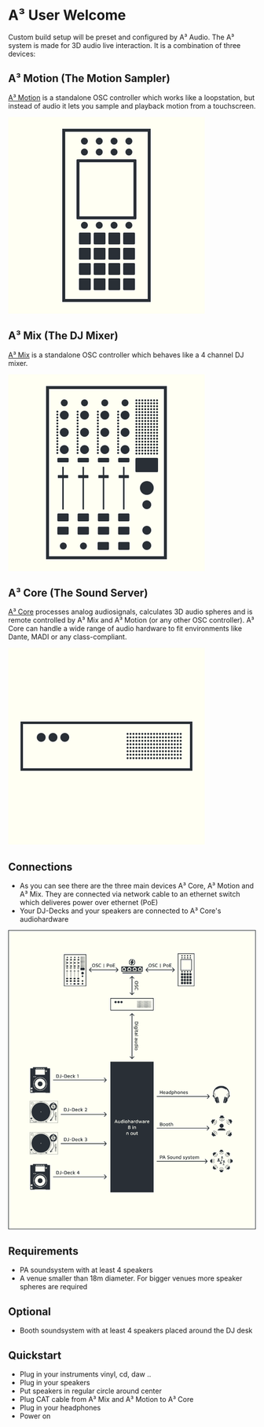 # A³ User Welcome
Custom build setup will be preset and configured by A³ Audio.
The A³ system is made for 3D audio live interaction. It is a combination of three devices:

## A³ Motion (The Motion Sampler)
[A³ Motion](https://doc.a3-audio.com/user/a3motion.html) is a standalone OSC controller which works like a loopstation, but instead of audio it lets you sample and playback motion from a touchscreen.

![](pics_user/a3-motion-icon_light.png)

## A³ Mix (The DJ Mixer)
[A³ Mix](https://doc.a3-audio.com/user/a3mix.html) is a standalone OSC controller which behaves like a 4 channel DJ mixer.

![](pics_user/a3-mix-icon_light.png)

## A³ Core (The Sound Server)
[A³ Core](https://doc.a3-audio.com/user/a3core.html) processes analog audiosignals, calculates 3D audio spheres and is remote controlled by A³ Mix and A³ Motion (or any other OSC controller). A³ Core can handle a wide range of audio hardware to fit environments like Dante, MADI or any class-compliant.

![](pics_user/a3-core-icon_light.png)

## Connections
- As you can see there are the three main devices A³ Core, A³ Motion and A³ Mix. They are connected via network cable to an ethernet switch which deliveres power over ethernet (PoE)
- Your DJ-Decks and your speakers are connected to A³ Core's audiohardware

![Connection Diagram](pics_user/a3-connecting-diagram.png)

## Requirements
- PA soundsystem with at least 4 speakers    
- A venue smaller than 18m diameter. For bigger venues more speaker spheres are required

## Optional
- Booth soundsystem with at least 4 speakers placed around the DJ desk

## Quickstart
- Plug in your instruments vinyl, cd, daw ..    
- Plug in your speakers    
- Put speakers in regular circle around center    
- Plug CAT cable from A³ Mix and A³ Motion to A³ Core    
- Plug in your headphones    
- Power on
